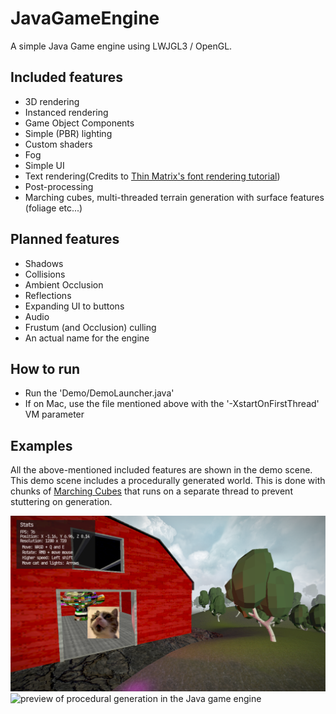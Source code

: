 # JavaGameEngine
A simple Java Game engine using LWJGL3 / OpenGL.

## Included features
- 3D rendering
- Instanced rendering
- Game Object Components
- Simple (PBR) lighting
- Custom shaders
- Fog
- Simple UI
- Text rendering(Credits to [Thin Matrix's font rendering tutorial](https://www.youtube.com/watch?v=mnIQEQoHHCU))
- Post-processing
- Marching cubes, multi-threaded terrain generation with surface features (foliage etc...)

## Planned features
- Shadows
- Collisions
- Ambient Occlusion
- Reflections
- Expanding UI to buttons
- Audio
- Frustum (and Occlusion) culling
- An actual name for the engine

## How to run
- Run the 'Demo/DemoLauncher.java'
- If on Mac, use the file mentioned above with the '-XstartOnFirstThread' VM parameter

## Examples
All the above-mentioned included features are shown in the demo scene.
This demo scene includes a procedurally generated world. This is done with chunks of [Marching Cubes](https://en.wikipedia.org/wiki/Marching_cubes) that runs on a separate thread to prevent stuttering on generation.

![preview image of render](git-files/images/preview3.png)
![preview of procedural generation in the Java game engine](git-files/images/world_gen_preview.gif)
